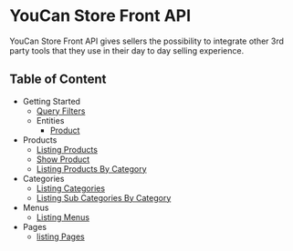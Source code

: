 # YouCan Store Front API

YouCan Store Front API gives sellers the possibility to integrate other 3rd party tools that they use in their day to day selling experience.

## Table of Content

- Getting Started
  - [Query Filters](/store-front/misc/query-filters.md)
  - Entities
    - [Product](/store-front/entities/product/product.md)
- Products
  - [Listing Products](/store-front/products/index.md)
  - [Show Product](/store-front/products/show.md)
  - [Listing Products By Category](/store-front/products/list_by_category.md)
- Categories
  - [Listing Categories](/store-front/categories/index.md)
  - [Listing Sub Categories By Category](/store-front/categories/category_children.md)
- Menus
  - [Listing Menus](/store-front/menus/index.md)
- Pages
  - [listing Pages](/store-front/pages/index.md)    
